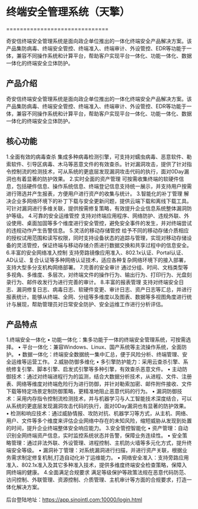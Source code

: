 
# 终端安全管理系统（天擎）
==============================

奇安信终端安全管理系统是面向政企单位推出的一体化终端安全产品解决方案。该产品集防病毒、终端安全管控、终端准入、终端审计、外设管控、EDR等功能于一体，兼容不同操作系统和计算平台，帮助客户实现平台一体化、功能一体化、数据一体化的终端安全立体防护。


## 产品介绍

奇安信终端安全管理系统是面向政企单位推出的一体化终端安全产品解决方案。该产品集防病毒、终端安全管控、终端准入、终端审计、外设管控、EDR等功能于一体，兼容不同操作系统和计算平台，帮助客户实现平台一体化、功能一体化、数据一体化的终端安全立体防护。


## 核心功能

1.全面有效的病毒查杀
集成多种病毒检测引擎，可支持对蠕虫病毒、恶意软件、勒索软件、引导区病毒、木马等恶意文件的有效查杀。针对漏洞攻击，提供了针对指令控制流的检测技术，可从系统的更底层发现漏洞攻击代码的执行，面对0Day漏洞也有着显著的防护效果。
2.实时全面的资产管理
可按需收集终端的软硬件信息，包括硬件信息、操作系统信息、终端登记信息支持统一展示，并支持用户按需进行筛选并产生报表，方便用户进行资产的收集与统计。
3.智能化的补丁管理
解决企业多网络环境下的补丁下载与安全更新问题，提供云端下载和离线下载工具。可针对漏洞进行多维关联，提供按需修复策略，有效提升企业信息系统整体漏洞防护等级。
4.可靠的安全运维管控
支持对终端应用程序、网络防护、违规外联、外设使用、桌面加固等多个维度进行安全管控，避免安全事件的发生，并对终端尝试的违规动作产生告警信息。
5.灵活的移动存储管控
给予不同的移动存储介质相应的授权试用范围和读写权限，同时支持设备状态的追踪与管理，实现对移动存储设备的灵活管控，保证终端与移动存储介质进行数据交换和共享过程中的信息安全。
6.丰富的安全网络准入控制
支持旁路镜像应用准入、802.1x认证、Portal认证、AD认证、复合认证等多种网络认证技术，适应各种复杂网络环境下的接入部署，支持大型多分支机构网络部署。
7.完善的安全审计
通过分组、时间、文档类型等多视角、多维度、多层次，对终端文件的操作行为、输出行为、打印行为、光盘刻录行为、邮件收发行为进行完善的审计。
8.丰富的报表管理
支持对终端安全日志、漏洞修复日志、病毒日志、软硬件变更、审计日志、资产日志等汇总，并进行报表统计。能够从终端、全网、分组等多维度以及图表、数据等多视图角度进行统计与展现，帮助管理员对日常安全防护、安全运维工作进行分析评估。

## 产品特点

1.终端安全一体化
• 功能一体化：集多功能于一体的终端安全管理系统，可按需选择。
• 平台一体化：兼容Windows、Linux、国产系统等主流操作系统，全面防护。
• 数据一体化：终端安全数据统一集中汇总，便于风险分析、终端管理、安全运维等运营工作。
2.威胁防御多维化
• 多引擎防护能力：采用云查杀引擎、系统修复引擎、脚本引擎、启发式引擎等多种引擎，有效查杀恶意文件。
• 主动防御技术：通过对终端进程行为的监测，结合大数据分析技术，从进程、文件、注册表、网络等维度对终端危险行为进行防御，并针对勒索加密、邮件附件接收、文件下载等特定场景定制防御策略，更精准地阻止恶意代码的行为。
• 漏洞防御技术：采用内存指令控制流检测技术，并与机器学习与人工智能技术深度结合，可以从系统的更底层发现漏洞攻击代码的执行，面对0Day漏洞也有显著的防护效果。
• 检测和响应技术：通过威胁情报、攻防对抗、机器学习等方式，从主机、网络、用户、文件等多个维度来评估企业网络中存在的未知风险，缩短威胁从发现到处置的时间，提升企业终端整体安全响应能力。
3.安全管控智能化
• 资产管理：自动识别全网终端资产信息，实时监控系统状态并告警，保障业务连续性。
• 安全策略管理：通过非法外联、外设管理、进程控制、主机防火墙等多元化方式，提升终端安全等级。
• 漏洞补丁管理：对系统漏洞进行扫描，并进行资产关联，根据业务需求制定修复机制,打造自动化补丁运维能力。
• 网络安全准入：支持旁路应用准入、802.1x准入及其它多种准入技术，提供多维度终端安全检查策略，保障入网终端的健康。
4.全面满足合规要求
满足等级保护等政策法规在恶意代码防范、访问控制、外联管理、资源控制、介质管理、主机审计等方面的合规要求，打造一体化解决方案。


后台登陆地址：https://app.sinointl.com:10000/login.html
